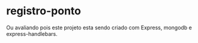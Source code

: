 # registro-ponto

Ou avaliando pois este projeto esta sendo criado com Express, mongodb e express-handlebars.
